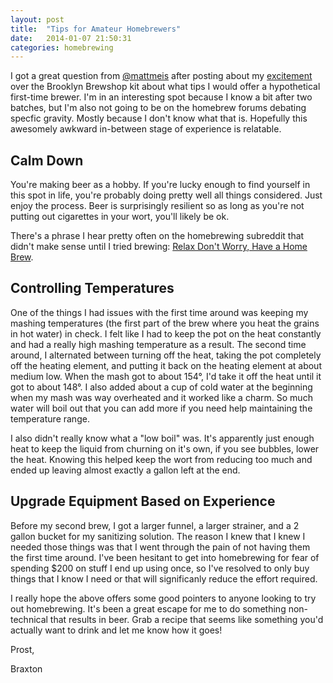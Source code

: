 ```yaml
---
layout: post
title:  "Tips for Amateur Homebrewers"
date:   2014-01-07 21:50:31
categories: homebrewing 
---
```


I got a great question from [@mattmeis](https://twitter.com/mattmeis) after posting about my [excitement](https://twitter.com/_braxtone/status/420580816616296449) over the Brooklyn Brewshop kit about what tips I would offer a hypothetical first-time brewer. I'm in an interesting spot because I know a bit after two batches, but I'm also not going to be on the homebrew forums debating specfic gravity. Mostly because I don't know what that is. Hopefully this awesomely awkward in-between stage of experience is relatable.

Calm Down
---------------------
You're making beer as a hobby. If you're lucky enough to find yourself in this spot in life, you're probably doing pretty well all things considered. Just enjoy the process. Beer is surprisingly resilient so as long as you're not putting out cigarettes in your wort, you'll likely be ok.

There's a phrase I hear pretty often on the homebrewing subreddit that didn't make sense until I tried brewing: [Relax Don't Worry, Have a Home Brew](http://www.homebrewtalk.com/wiki/index.php/Relax_Don't_Worry,_Have_a_Home_Brew).

Controlling Temperatures
---------------------
One of the things I had issues with the first time around was keeping my mashing temperatures (the first part of the brew where you heat the grains in hot water) in check. I felt like I had to keep the pot on the heat constantly and had a really high mashing temperature as a result. The second time around, I alternated between turning off the heat, taking the pot completely off the heating element, and putting it back on the heating element at about medium low. When the mash got to about 154&deg;, I'd take it off the heat until it got to about 148&deg;.  I also added about a cup of cold water at the beginning when my mash was way overheated and it worked like a charm. So much water will boil out that you can add more if you need help maintaining the temperature range.

I also didn't really know what a "low boil" was. It's apparently just enough heat to keep the liquid from churning on it's own, if you see bubbles, lower the heat. Knowing this helped keep the wort from reducing too much and ended up leaving almost exactly a gallon left at the end.

Upgrade Equipment Based on Experience
---------------------
Before my second brew, I got a larger funnel, a larger strainer, and a 2 gallon bucket for my sanitizing solution. The reason I knew that I knew I needed those things was that I went through the pain of not having them the first time around. I've been hesitant to get into homebrewing for fear of spending $200 on stuff I end up using once, so I've resolved to only buy things that I know I need or that will significanly reduce the effort required.


I really hope the above offers some good pointers to anyone looking to try out homebrewing. It's been a great escape for me to do something non-technical that results in beer. Grab a recipe that seems like something you'd actually want to drink and let me know how it goes!

Prost,

Braxton
